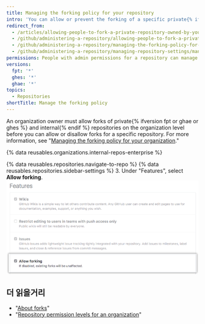 ```yaml
---
title: Managing the forking policy for your repository
intro: 'You can allow or prevent the forking of a specific private{% ifversion fpt or ghae or ghes %} or internal{% endif %} repository owned by an organization.'
redirect_from:
  - /articles/allowing-people-to-fork-a-private-repository-owned-by-your-organization
  - /github/administering-a-repository/allowing-people-to-fork-a-private-repository-owned-by-your-organization
  - /github/administering-a-repository/managing-the-forking-policy-for-your-repository
  - /github/administering-a-repository/managing-repository-settings/managing-the-forking-policy-for-your-repository
permissions: People with admin permissions for a repository can manage the forking policy for the repository.
versions:
  fpt: '*'
  ghes: '*'
  ghae: '*'
topics:
  - Repositories
shortTitle: Manage the forking policy
---
```


An organization owner must allow forks of private{% ifversion fpt or ghae or ghes %} and internal{% endif %} repositories on the organization level before you can allow or disallow forks for a specific repository. For more information, see "[Managing the forking policy for your organization](/organizations/managing-organization-settings/managing-the-forking-policy-for-your-organization)."

{% data reusables.organizations.internal-repos-enterprise %}

{% data reusables.repositories.navigate-to-repo %}
{% data reusables.repositories.sidebar-settings %}
3. Under "Features", select **Allow forking**. ![Checkbox to allow or disallow forking of a private repository](/assets/images/help/repository/allow-forking-specific-org-repo.png)

## 더 읽을거리

- "[About forks](/articles/about-forks)"
- "[Repository permission levels for an organization](/articles/repository-permission-levels-for-an-organization)"
